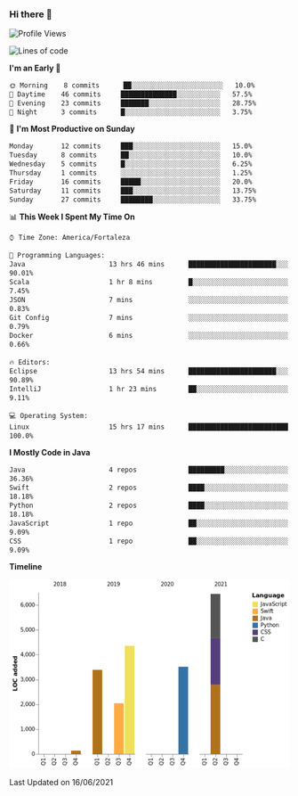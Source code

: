 ### Hi there 👋

<!--
**samuelpsouza/samuelpsouza** is a ✨ _special_ ✨ repository because its `README.md` (this file) appears on your GitHub profile.

Here are some ideas to get you started:

- 🔭 I’m currently working on ...
- 🌱 I’m currently learning ...
- 👯 I’m looking to collaborate on ...
- 🤔 I’m looking for help with ...
- 💬 Ask me about ...
- 📫 How to reach me: ...
- 😄 Pronouns: ...
- ⚡ Fun fact: ...
-->

<!--START_SECTION:waka-->
![Profile Views](http://img.shields.io/badge/Profile%20Views-27-blue)

![Lines of code](https://img.shields.io/badge/From%20Hello%20World%20I%27ve%20Written-19869%20lines%20of%20code-blue)

**I'm an Early 🐤** 

```text
🌞 Morning    8 commits      ██░░░░░░░░░░░░░░░░░░░░░░░   10.0% 
🌆 Daytime    46 commits     ██████████████░░░░░░░░░░░   57.5% 
🌃 Evening    23 commits     ███████░░░░░░░░░░░░░░░░░░   28.75% 
🌙 Night      3 commits      █░░░░░░░░░░░░░░░░░░░░░░░░   3.75%

```
📅 **I'm Most Productive on Sunday** 

```text
Monday       12 commits     ███░░░░░░░░░░░░░░░░░░░░░░   15.0% 
Tuesday      8 commits      ██░░░░░░░░░░░░░░░░░░░░░░░   10.0% 
Wednesday    5 commits      █░░░░░░░░░░░░░░░░░░░░░░░░   6.25% 
Thursday     1 commits      ░░░░░░░░░░░░░░░░░░░░░░░░░   1.25% 
Friday       16 commits     █████░░░░░░░░░░░░░░░░░░░░   20.0% 
Saturday     11 commits     ███░░░░░░░░░░░░░░░░░░░░░░   13.75% 
Sunday       27 commits     ████████░░░░░░░░░░░░░░░░░   33.75%

```


📊 **This Week I Spent My Time On** 

```text
⌚︎ Time Zone: America/Fortaleza

💬 Programming Languages: 
Java                     13 hrs 46 mins      ██████████████████████░░░   90.01% 
Scala                    1 hr 8 mins         █░░░░░░░░░░░░░░░░░░░░░░░░   7.45% 
JSON                     7 mins              ░░░░░░░░░░░░░░░░░░░░░░░░░   0.83% 
Git Config               7 mins              ░░░░░░░░░░░░░░░░░░░░░░░░░   0.79% 
Docker                   6 mins              ░░░░░░░░░░░░░░░░░░░░░░░░░   0.66%

🔥 Editors: 
Eclipse                  13 hrs 54 mins      ██████████████████████░░░   90.89% 
IntelliJ                 1 hr 23 mins        ██░░░░░░░░░░░░░░░░░░░░░░░   9.11%

💻 Operating System: 
Linux                    15 hrs 17 mins      █████████████████████████   100.0%

```

**I Mostly Code in Java** 

```text
Java                     4 repos             █████████░░░░░░░░░░░░░░░░   36.36% 
Swift                    2 repos             ████░░░░░░░░░░░░░░░░░░░░░   18.18% 
Python                   2 repos             ████░░░░░░░░░░░░░░░░░░░░░   18.18% 
JavaScript               1 repo              ██░░░░░░░░░░░░░░░░░░░░░░░   9.09% 
CSS                      1 repo              ██░░░░░░░░░░░░░░░░░░░░░░░   9.09%

```


**Timeline**

![Chart not found](https://raw.githubusercontent.com/samuelpsouza/samuelpsouza/main/charts/bar_graph.png) 


 Last Updated on 16/06/2021
<!--END_SECTION:waka-->